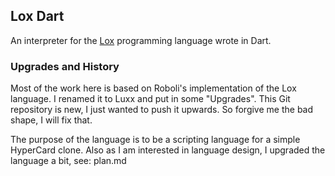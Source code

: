 ## Lox Dart

An interpreter for the [Lox](https://github.com/munificent/craftinginterpreters) programming language wrote in Dart.

### Upgrades and History

Most of the work here is based on Roboli's implementation of the Lox language. I renamed it to Luxx and put in some "Upgrades".
This Git repository is new, I just wanted to push it upwards. So forgive me the bad shape, I will fix that.

The purpose of the language is to be a scripting language for a simple HyperCard clone. Also as I am interested in language design, I upgraded the language a bit, see: plan.md



